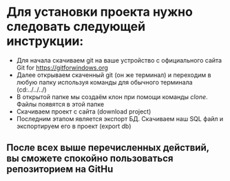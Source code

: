 # Для установки проекта нужно следовать следующей инструкции:
* Для начала скачиваем git на ваше устройство с официального сайта Git for https://gitforwindows.org
* Далее открываем скаченный git (он же терминал) и переходим в любую папку используя команды для обычного терминала (cd:../../../)
* В открытой папке мы создаём клон при помощи команды _clone_. Файлы появятся в этой папке
* Скачиваем проект с сайта (download project)
* Последним этапом является экспорт БД. Скачиваем наш SQL файл и экспортируем его в проект (export db)

## После всех выше перечисленных действий, вы сможете спокойно пользоваться репозиторием на GitHu
